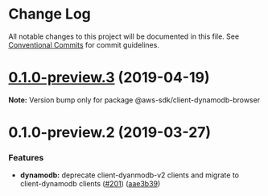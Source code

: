# Change Log

All notable changes to this project will be documented in this file.
See [Conventional Commits](https://conventionalcommits.org) for commit guidelines.

# [0.1.0-preview.3](https://github.com/aws/aws-sdk-js-v3/compare/@aws-sdk/client-dynamodb-browser@0.1.0-preview.2...@aws-sdk/client-dynamodb-browser@0.1.0-preview.3) (2019-04-19)

**Note:** Version bump only for package @aws-sdk/client-dynamodb-browser

# 0.1.0-preview.2 (2019-03-27)

### Features

- **dynamodb:** deprecate client-dyanmodb-v2 clients and migrate to client-dynamodb clients ([#201](https://github.com/aws/aws-sdk-js-v3/issues/201)) ([aae3b39](https://github.com/aws/aws-sdk-js-v3/commit/aae3b39))
